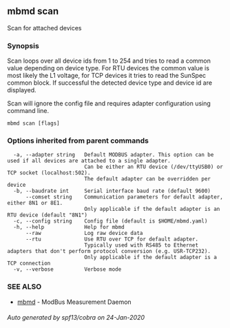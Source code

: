 ## mbmd scan

Scan for attached devices

### Synopsis

Scan loops over all device ids from 1 to 254 and tries to
read a common value depending on device type.
For RTU devices the common value is most likely the L1 voltage,
for TCP devices it tries to read the SunSpec common block.
If successful the detected device type and device id are displayed.

Scan will ignore the config file and requires adapter configuration using command line.

```
mbmd scan [flags]
```

### Options inherited from parent commands

```
  -a, --adapter string   Default MODBUS adapter. This option can be used if all devices are attached to a single adapter.
                         Can be either an RTU device (/dev/ttyUSB0) or TCP socket (localhost:502).
                         The default adapter can be overridden per device
  -b, --baudrate int     Serial interface baud rate (default 9600)
      --comset string    Communication parameters for default adapter, either 8N1 or 8E1.
                         Only applicable if the default adapter is an RTU device (default "8N1")
  -c, --config string    Config file (default is $HOME/mbmd.yaml)
  -h, --help             Help for mbmd
      --raw              Log raw device data
      --rtu              Use RTU over TCP for default adapter.
                         Typically used with RS485 to Ethernet adapters that don't perform protocol conversion (e.g. USR-TCP232).
                         Only applicable if the default adapter is a TCP connection
  -v, --verbose          Verbose mode
```

### SEE ALSO

* [mbmd](mbmd.md)	 - ModBus Measurement Daemon

###### Auto generated by spf13/cobra on 24-Jan-2020
